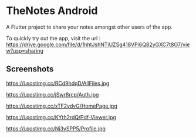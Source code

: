 # TheNotes Android

A Flutter project to share your notes amongst other users of the app.

To quickly try out the app, visit the url : https://drive.google.com/file/d/1hhtJshNTiUZSg418VPi6Q82yGXC7t8O7/view?usp=sharing

## Screenshots

https://i.postimg.cc/RCd9hdqD/AllFiles.jpg

https://i.postimg.cc/jSwr8rcp/Auth.jpg

https://i.postimg.cc/xTF2ydvG/HomePage.jpg

https://i.postimg.cc/KYth2rdQ/Pdf-Viewer.jpg

https://i.postimg.cc/Nj3vSPP5/Profile.jpg

